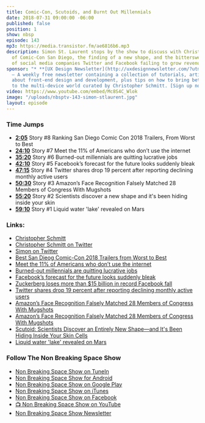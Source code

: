 ```yaml
---
title: Comic-Con, Scutoids, and Burnt Out Millennials
date: 2018-07-31 09:00:00 -06:00
published: false
position: 1
show: nbsp
episode: 143
mp3: https://media.transistor.fm/ae6816b6.mp3
description: Simon St. Laurent stops by the show to discuss with Christopher the winners
  of Comic-Con San Diego, the finding of a new shape, and the bittersweet tanking
  of social media companies Twitter and Facebook failing to grow revenue off our data.
sponsor: "* **[UX Design Newsletter](http://uxdesignnewsletter.com/?utm_source=nbsptv143&utm_medium=podcast&utm_campaign=uxdesignnewsletter)**
  — A weekly free newsletter containing a collection of tutorials, articles, and videos
  about front-end design and development, plus tips on how to bring better engagement
  to the multi-device world curated by Christopher Schmitt. [Sign up now!](http://uxdesignnewsletter.com/?utm_source=nbsptv143&utm_medium=podcast&utm_campaign=uxdesignnewsletter)"
video: https://www.youtube.com/embed/Mc8S4C_Wlok
image: "/uploads/nbsptv-143-simon-stlaurent.jpg"
layout: episode
---
```


### Time Jumps

* **[2:05](#t=2:05)** Story #8 Ranking San Diego Comic Con 2018 Trailers, From Worst to Best
* **[24:10](#t=24:10)** Story #7 Meet the 11% of Americans who don’t use the internet
* **[35:20](#t=35:20)** Story #6 Burned-out millennials are quitting lucrative jobs
* **[42:10](#t=42:10)** Story #5 Facebook’s forecast for the future looks suddenly bleak
* **[47:15](#t=47:15)** Story #4 Twitter shares drop 19 percent after reporting declining monthly active users
* **[50:30](#t=50:30)** Story #3 Amazon’s Face Recognition Falsely Matched 28 Members of Congress With Mugshots
* **[55:20](#t=55:20)** Story #2 Scientists discover a new shape and it's been hiding inside your skin
* **[59:10](#t=59:10)** Story #1 Liquid water 'lake' revealed on Mars

### Links:

* [Christopher Schmitt](http://Christopher.org)
* [Christopher Schmitt on Twitter](https://twitter.com/teleject)
* [Simon on Twitter](https://twitter.com/simonstl)
* [Best San Dieog Comic-Con 2018 Trailers from Worst to Best](https://www.rollingstone.com/movies/movie-features/ranking-san-diego-comic-con-2018-trailers-from-worst-to-best-702373/)
* [Meet the 11% of Americans who don’t use the internet](https://thehustle.co/meet-the-11-of-americans-who-dont-use-the-internet/)
* [Burned-out millennials are quitting lucrative jobs](https://nypost.com/2018/07/25/millennials-are-bailing-on-their-high-paying-jobs-to-travel/)
* [Facebook’s forecast for the future looks suddenly bleak](https://www.theverge.com/2018/7/26/17615330/facebook-earnings-forecast-user-growth-revenue)
* [Zuckerberg loses more than $15 billion in record Facebook fall](https://www.reuters.com/article/us-facebook-results-stock/zuckerberg-loses-more-than-15-billion-in-record-facebook-fall-idUSKBN1KG1TN)
* [Twitter shares drop 19 percent after reporting declining monthly active users ](https://www.cnbc.com/2018/07/27/twitter-earnings-q2-2018.html)
* [Amazon’s Face Recognition Falsely Matched 28 Members of Congress With Mugshots](https://www.aclu.org/blog/privacy-technology/surveillance-technologies/amazons-face-recognition-falsely-matched-28)
* [Amazon’s Face Recognition Falsely Matched 28 Members of Congress With Mugshots](https://www.aclu.org/blog/privacy-technology/surveillance-technologies/amazons-face-recognition-falsely-matched-28)
* [Scutoid: Scientists Discover an Entirely New Shape—and It's Been Hiding Inside Your Skin Cells](https://webcache.googleusercontent.com/search?q=cache:7eTOA5NugRAJ:https://www.newsweek.com/scutoid-scientists-discover-entirely-new-shape-and-its-been-hiding-inside-1045097+&cd=2&hl=en&ct=clnk&gl=us)
* [Liquid water 'lake' revealed on Mars](https://www.bbc.com/news/science-environment-44952710)

### Follow The Non Breaking Space Show

* [Non Breaking Space Show on TuneIn](http://tunein.com/radio/Non-Breaking-Space-Show-p885155/)
* [Non Breaking Space Show for Android](http://subscribeonandroid.com/feeds.goodstuff.fm/nbsp)
* [Non Breaking Space Show on Google Play](https://playmusic.app.goo.gl/?ibi=com.google.PlayMusic&isi=691797987&ius=googleplaymusic&link=https://play.google.com/music/m/Iw5ik6iwalo5vmda5rqyrotdney?t%3DNon_Breaking_Space_Show%26pcampaignid%3DMKT-na-all-co-pr-mu-pod-16)
* [Non Breaking Space Show on iTunes](https://itunes.apple.com/ca/podcast/non-breaking-space-show/id507162981?mt=2&ign-mpt=uo%3D4)
* [Non Breaking Space Show on Facebook](https://www.facebook.com/nbsptv)
* [📺 Non Breaking Space Show on YouTube](https://www.youtube.com/channel/UC--mqA75V3CM8hxId0l7e_g?sub_confirmation=1)
* [Non Breaking Space Show Newsletter](http://newsletter.nonbreakingspace.tv/)
